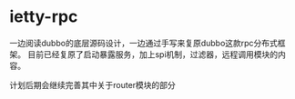 # ietty-rpc
一边阅读dubbo的底层源码设计，一边通过手写来复原dubbo这款rpc分布式框架。
目前已经复原了启动暴露服务，加上spi机制，过滤器，远程调用模块的内容。

计划后期会继续完善其中关于router模块的部分
